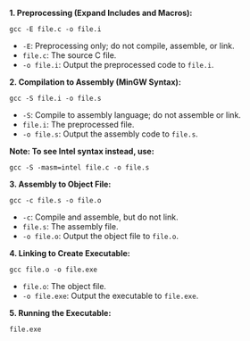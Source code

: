 **1. Preprocessing (Expand Includes and Macros):**

```
gcc -E file.c -o file.i
```

* `-E`: Preprocessing only; do not compile, assemble, or link.
* `file.c`: The source C file.
* `-o file.i`: Output the preprocessed code to `file.i`.

**2. Compilation to Assembly (MinGW Syntax):**

```
gcc -S file.i -o file.s
```

* `-S`: Compile to assembly language; do not assemble or link.
* `file.i`: The preprocessed file.
* `-o file.s`: Output the assembly code to `file.s`.

**Note: To see Intel syntax instead, use:**

```
gcc -S -masm=intel file.c -o file.s
```

**3. Assembly to Object File:**

```
gcc -c file.s -o file.o
```

* `-c`: Compile and assemble, but do not link.
* `file.s`: The assembly file.
* `-o file.o`: Output the object file to `file.o`.

**4. Linking to Create Executable:**

```
gcc file.o -o file.exe
```

* `file.o`: The object file.
* `-o file.exe`: Output the executable to `file.exe`.

**5. Running the Executable:**

```
file.exe
```